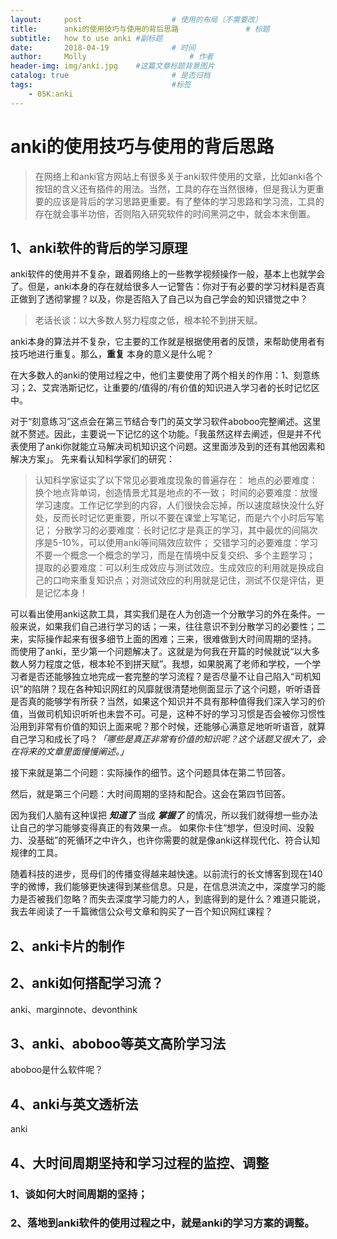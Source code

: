 ```yaml
---
layout:     post   				    # 使用的布局（不需要改）
title:      anki的使用技巧与使用的背后思路 				# 标题
subtitle:   how to use anki #副标题
date:       2018-04-19 				# 时间
author:     Molly 						# 作者
header-img: img/anki.jpg 	#这篇文章标题背景图片
catalog: true 						# 是否归档
tags:								#标签
    - 05K:anki
---
```



# anki的使用技巧与使用的背后思路
>在网络上和anki官方网站上有很多关于anki软件使用的文章，比如anki各个按钮的含义还有插件的用法。当然，工具的存在当然很棒，但是我认为更重要的应该是背后的学习思路更重要。有了整体的学习思路和学习流，工具的存在就会事半功倍，否则陷入研究软件的时间黑洞之中，就会本末倒置。

## 1、anki软件的背后的学习原理
anki软件的使用并不复杂，跟着网络上的一些教学视频操作一般，基本上也就学会了。但是，anki本身的存在就给很多人一记警告：你对于有必要的学习材料是否真正做到了透彻掌握？以及，你是否陷入了自己以为自己学会的知识错觉之中？
>老话长谈：以大多数人努力程度之低，根本轮不到拼天赋。

anki本身的算法并不复杂，它主要的工作就是根据使用者的反馈，来帮助使用者有技巧地进行重复。那么，**重复** 本身的意义是什么呢？

在大多数人的anki的使用过程之中，他们主要使用了两个相关的作用：1、刻意练习；2、艾宾浩斯记忆，让重要的/值得的/有价值的知识进入学习者的长时记忆区中。

对于“刻意练习”这点会在第三节结合专门的英文学习软件aboboo完整阐述。这里就不赘述。因此，主要说一下记忆的这个功能。「我虽然这样去阐述，但是并不代表使用了anki你就能立马解决司机知识这个问题。这里面涉及到的还有其他因素和解决方案」。
先来看认知科学家们的研究：
>认知科学家证实了以下常见必要难度现象的普遍存在：
地点的必要难度：换个地点背单词，创造情景尤其是地点的不一致；
时间的必要难度：放慢学习速度。工作记忆学到的内容，人们很快会忘掉，所以速度越快没什么好处，反而长时记忆更重要，所以不要在课堂上写笔记，而是六个小时后写笔记；
分散学习的必要难度：长时记忆才是真正的学习，其中最优的间隔次序是5-10%，可以使用anki等间隔效应软件；
交错学习的必要难度：学习不要一个概念一个概念的学习，而是在情境中反复交织、多个主题学习；
提取的必要难度：可以利生成效应与测试效应。生成效应的利用就是换成自己的口吻来重复知识点；对测试效应的利用就是记住，测试不仅是评估，更是记忆本身！

可以看出使用anki这款工具，其实我们是在人为创造一个分散学习的外在条件。一般来说，如果我们自己进行学习的话；一来，往往意识不到分散学习的必要性；二来，实际操作起来有很多细节上面的困难；三来，很难做到大时间周期的坚持。
而使用了anki，至少第一个问题解决了。这就是为何我在开篇的时候就说“以大多数人努力程度之低，根本轮不到拼天赋”。我想，如果脱离了老师和学校，一个学习者是否还能够独立地完成一套完整的学习流程？是否尽量不让自己陷入“司机知识”的陷阱？现在各种知识网红的风靡就很清楚地侧面显示了这个问题，听听语音是否真的能够学有所获？当然，如果这个知识并不具有那种值得我们深入学习的价值，当做司机知识听听也未尝不可。可是，这种不好的学习习惯是否会被你习惯性沿用到非常有价值的知识上面来呢？那个时候，还能够心满意足地听听语音，就算自己学习和成长了吗？_「哪些是真正非常有价值的知识呢？这个话题又很大了，会在将来的文章里面慢慢阐述。」_


接下来就是第二个问题：实际操作的细节。这个问题具体在第二节回答。

然后，就是第三个问题：大时间周期的坚持和配合。这会在第四节回答。

因为我们人脑有这种误把 _**知道了**_ 当成 _**掌握了**_ 的情况，所以我们就得想一些办法让自己的学习能够变得真正的有效果一点。
如果你卡住“想学，但没时间、没毅力、没基础”的死循环之中许久，也许你需要的就是像anki这样现代化、符合认知规律的工具。

随着科技的进步，觅母们的传播变得越来越快速。以前流行的长文博客到现在140字的微博，我们能够更快速得到某些信息。只是，在信息洪流之中，深度学习的能力是否被我们忽略？而失去深度学习能力的人，到底得到的是什么？难道只能说，我去年阅读了一千篇微信公众号文章和购买了一百个知识网红课程？

## 2、anki卡片的制作


## 2、anki如何搭配学习流？
anki、marginnote、devonthink

## 3、anki、aboboo等英文高阶学习法
  aboboo是什么软件呢？

## 4、anki与英文透析法
  anki

## 4、大时间周期坚持和学习过程的监控、调整
   ### 1、谈如何大时间周期的坚持；

   ### 2、落地到anki软件的使用过程之中，就是anki的学习方案的调整。

